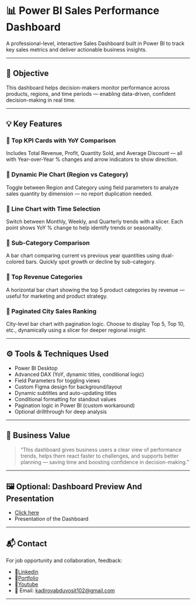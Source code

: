 # 📊 Power BI Sales Performance Dashboard

A professional-level, interactive Sales Dashboard built in Power BI to track key sales metrics and deliver actionable business insights.

---

## 🎯 Objective

This dashboard helps decision-makers monitor performance across products, regions, and time periods — enabling data-driven, confident decision-making in real time.

---

## 💡 Key Features

### 🔹 Top KPI Cards with YoY Comparison
Includes Total Revenue, Profit, Quantity Sold, and Average Discount — all with Year-over-Year % changes and arrow indicators to show direction.

### 🔹 Dynamic Pie Chart (Region vs Category)
Toggle between Region and Category using field parameters to analyze sales quantity by dimension — no report duplication needed.

### 🔹 Line Chart with Time Selection
Switch between Monthly, Weekly, and Quarterly trends with a slicer. Each point shows YoY % change to help identify trends or seasonality.

### 🔹 Sub-Category Comparison
A bar chart comparing current vs previous year quantities using dual-colored bars. Quickly spot growth or decline by sub-category.

### 🔹 Top Revenue Categories
A horizontal bar chart showing the top 5 product categories by revenue — useful for marketing and product strategy.

### 🔹 Paginated City Sales Ranking
City-level bar chart with pagination logic. Choose to display Top 5, Top 10, etc., dynamically using a slicer for deeper regional insight.

---

## ⚙️ Tools & Techniques Used

- Power BI Desktop  
- Advanced DAX (YoY, dynamic titles, conditional logic)  
- Field Parameters for toggling views  
- Custom Figma design for background/layout  
- Dynamic subtitles and auto-updating titles  
- Conditional formatting for standout values  
- Pagination logic in Power BI (custom workaround)  
- Optional drillthrough for deep analysis

---

## 💼 Business Value

> “This dashboard gives business users a clear view of performance trends, helps them react faster to challenges, and supports better planning — saving time and boosting confidence in decision-making.”


---

## 🖼️ Optional: Dashboard Preview And Presentation

- <a href="https://app.fabric.microsoft.com/reportEmbed?reportId=5fa8f3d5-aae9-4b84-8edc-3d95d473df61&autoAuth=true&ctid=3de8742e-c05f-4a18-a682-e23b929f1359">Click here</a>
- <a herf="https://youtu.be/C19L8EplaK8?si=Iz5Mjemdb4TbYpgm">Presentation of the Dashboard</a>

---

## 📬 Contact

For job opportunity and collaboration, feedback:  
- 🔗<a href="https://www.linkedin.com/in/iamkadirov">Linkedin</a>
- 💼<a href="https://iamkadirov.vercel.app/">Portfolio</a>
- 🎥<a href="https://youtube.com/@iamkadirov102?si=POM6x0BddWCAsw8I">Youtube</a>
- 📧 Email: kadirovabduvosit102@gmail.com

---
